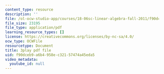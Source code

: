 ```yaml
---
content_type: resource
description: ''
file: /ol-ocw-studio-app/courses/18-06sc-linear-algebra-fall-2011/f90dceb9a6b4958ec32157474a45eda5_QQpvGlF_1Qo.pdf
file_size: 23195
file_type: application/pdf
learning_resource_types: []
license: https://creativecommons.org/licenses/by-nc-sa/4.0/
ocw_type: OCWFile
resourcetype: Document
title: 3play pdf file
uid: f90dceb9-a6b4-958e-c321-57474a45eda5
video_metadata:
  youtube_id: null
---
```

